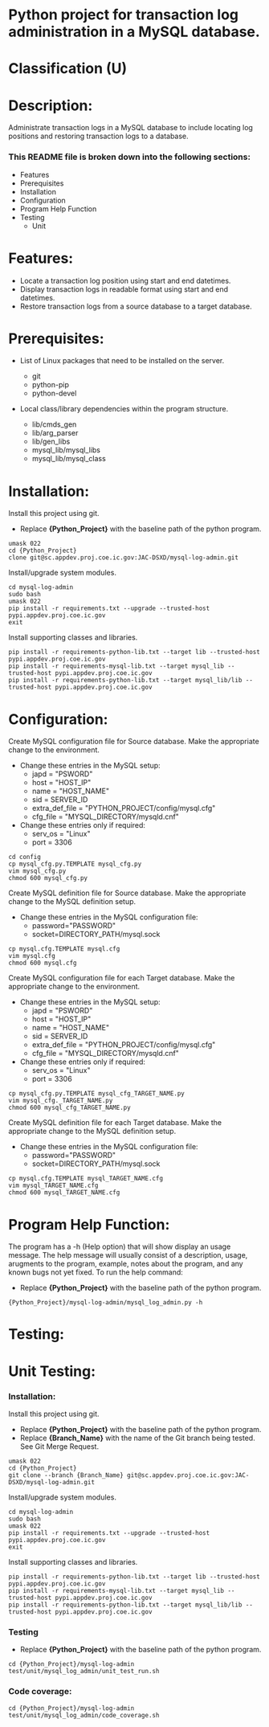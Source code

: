 # Python project for transaction log administration in a MySQL database.
# Classification (U)

# Description:
  Administrate transaction logs in a MySQL database to include locating log positions and restoring transaction logs to a database.


###  This README file is broken down into the following sections:
  * Features
  * Prerequisites
  * Installation
  * Configuration
  * Program Help Function
  * Testing
    - Unit


# Features:
  * Locate a transaction log position using start and end datetimes.
  * Display transaction logs in readable format using start and end datetimes.
  * Restore transaction logs from a source database to a target database.

# Prerequisites:

  * List of Linux packages that need to be installed on the server.
    - git
    - python-pip
    - python-devel

  * Local class/library dependencies within the program structure.
    - lib/cmds_gen
    - lib/arg_parser
    - lib/gen_libs
    - mysql_lib/mysql_libs
    - mysql_lib/mysql_class


# Installation:

Install this project using git.
  * Replace **{Python_Project}** with the baseline path of the python program.

```
umask 022
cd {Python_Project}
clone git@sc.appdev.proj.coe.ic.gov:JAC-DSXD/mysql-log-admin.git
```

Install/upgrade system modules.

```
cd mysql-log-admin
sudo bash
umask 022
pip install -r requirements.txt --upgrade --trusted-host pypi.appdev.proj.coe.ic.gov
exit
```

Install supporting classes and libraries.

```
pip install -r requirements-python-lib.txt --target lib --trusted-host pypi.appdev.proj.coe.ic.gov
pip install -r requirements-mysql-lib.txt --target mysql_lib --trusted-host pypi.appdev.proj.coe.ic.gov
pip install -r requirements-python-lib.txt --target mysql_lib/lib --trusted-host pypi.appdev.proj.coe.ic.gov
```

# Configuration:

Create MySQL configuration file for Source database.  Make the appropriate change to the environment.
  * Change these entries in the MySQL setup:
    - japd = "PSWORD"
    - host = "HOST_IP"
    - name = "HOST_NAME"
    - sid = SERVER_ID
    - extra_def_file = "PYTHON_PROJECT/config/mysql.cfg"
    - cfg_file = "MYSQL_DIRECTORY/mysqld.cnf"
  * Change these entries only if required:
    - serv_os = "Linux"
    - port = 3306  

```
cd config
cp mysql_cfg.py.TEMPLATE mysql_cfg.py
vim mysql_cfg.py
chmod 600 mysql_cfg.py
```

Create MySQL definition file for Source database.  Make the appropriate change to the MySQL definition setup.
  * Change these entries in the MySQL configuration file:
    - password="PASSWORD"
    - socket=DIRECTORY_PATH/mysql.sock

```
cp mysql.cfg.TEMPLATE mysql.cfg
vim mysql.cfg
chmod 600 mysql.cfg
```

Create MySQL configuration file for each Target database.  Make the appropriate change to the environment.
  * Change these entries in the MySQL setup:
    - japd = "PSWORD"
    - host = "HOST_IP"
    - name = "HOST_NAME"
    - sid = SERVER_ID
    - extra_def_file = "PYTHON_PROJECT/config/mysql.cfg"
    - cfg_file = "MYSQL_DIRECTORY/mysqld.cnf"
  * Change these entries only if required:
    - serv_os = "Linux"
    - port = 3306

```
cp mysql_cfg.py.TEMPLATE mysql_cfg_TARGET_NAME.py
vim mysql_cfg._TARGET_NAME.py
chmod 600 mysql_cfg_TARGET_NAME.py
```

Create MySQL definition file for each Target database.  Make the appropriate change to the MySQL definition setup.
  * Change these entries in the MySQL configuration file:
    - password="PASSWORD"
    - socket=DIRECTORY_PATH/mysql.sock

```
cp mysql.cfg.TEMPLATE mysql_TARGET_NAME.cfg
vim mysql_TARGET_NAME.cfg
chmod 600 mysql_TARGET_NAME.cfg
```



# Program Help Function:

  The program has a -h (Help option) that will show display an usage message.  The help message will usually consist of a description, usage, arugments to the program, example, notes about the program, and any known bugs not yet fixed.  To run the help command:
  * Replace **{Python_Project}** with the baseline path of the python program.

```
{Python_Project}/mysql-log-admin/mysql_log_admin.py -h
```


# Testing:

# Unit Testing:

### Installation:

Install this project using git.
  * Replace **{Python_Project}** with the baseline path of the python program.
  * Replace **{Branch_Name}** with the name of the Git branch being tested.  See Git Merge Request.

```
umask 022
cd {Python_Project}
git clone --branch {Branch_Name} git@sc.appdev.proj.coe.ic.gov:JAC-DSXD/mysql-log-admin.git
```

Install/upgrade system modules.

```
cd mysql-log-admin
sudo bash
umask 022
pip install -r requirements.txt --upgrade --trusted-host pypi.appdev.proj.coe.ic.gov
exit
```

Install supporting classes and libraries.

```
pip install -r requirements-python-lib.txt --target lib --trusted-host pypi.appdev.proj.coe.ic.gov
pip install -r requirements-mysql-lib.txt --target mysql_lib --trusted-host pypi.appdev.proj.coe.ic.gov
pip install -r requirements-python-lib.txt --target mysql_lib/lib --trusted-host pypi.appdev.proj.coe.ic.gov
```


### Testing
  * Replace **{Python_Project}** with the baseline path of the python program.

```
cd {Python_Project}/mysql-log-admin
test/unit/mysql_log_admin/unit_test_run.sh
```

### Code coverage:

```
cd {Python_Project}/mysql-log-admin
test/unit/mysql_log_admin/code_coverage.sh
```

